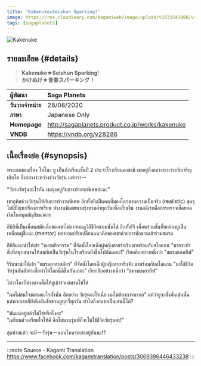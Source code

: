 ```yaml
---
title: 'Kakenuke★Seishun Sparking!'
image: https://res.cloudinary.com/kagamiweb/image/upload/v1631541888/visualnovel/preview/kakenuke.jpg
tags: [sagaplanets]
---
```


![Kakenuke](https://res.cloudinary.com/kagamiweb/image/upload/v1631541888/visualnovel/preview/kakenuke.jpg)

## รายละเอียด {#details}

> **Kakenuke★Seishun Sparking!**  
> **かけぬけ★青春スパーキング！**

| ผู้พัฒนา | Saga Planets |
| :---- | :---- |
| **วันวางจำหน่าย** | 28/08/2020 |
| **ภาษา** | Japanese Only |
| **Homepage** | http://sagaplanets.product.co.jp/works/kakenuke |
| **VNDB** | https://vndb.org/v28286 |

## เนื้อเรื่องย่อ {#synopsis}

พระเอกของเรื่อง โทโนะ ยู เป็นนักเรียนชั้นปี 2 ประจำโรงเรียนคาซามิ 
เขาอยู่กึ่งกลางระหว่างวัยเจริญเติบโต กึ่งกลางระหว่างช่วงวัยรุ่น แต่ทว่าー

"วัยรงวัยรุ่นอะไรกัน ผมยุ่งอยู่กับการทำงานพิเศษล่ะนะ"

เขาอุทิศช่วงวัยรุ่นให้กับการทำงานพิเศษ อีกทั้งยังเป็นคนที่มองโลกตามความเป็นจริง (realistic) สุดๆ ไม่มีปัญหาเรื่องการเรียน ทำงานพิเศษหามรุ่งหามค่ำทุกวันเพื่อเก็บเงิน งานอดิเรกคือการตรวจเช็คยอดเงินในสมุดบัญชีธนาคาร

ฮิบิกิที่เป็นเพื่อนสมัยเด็กของเขาไม่อาจทนดูวิถีชีวิตแบบนั้นได้ อีกทั้งริริ เพื่อนร่วมชั้นที่ยกย่องยูเป็นเหมือนผู้ชี้แนะ (mentor) พยายามปรับเปลี่ยนแนวคิดของเขาด้วยการชักชวนเข้าร่วมชมรม

ฮิบิกิแนะนำให้เข้า "ชมรมกิจกรรม" ที่จัดตั้งโดยเด็กผู้หญิงสายร่าเริง มาพร้อมกับสโลแกน "มากระทำสิ่งที่สนุกสนานให้สมกับเป็นวัยรุ่นในโรงเรียนยิ่งขึ้นไปกันเถอะ!" เรียกอีกอย่างหนึ่งว่า "ชมรมแอคทีฟ"

ริริแนะนำให้เข้า "ชมรมอาสาสมัคร" ที่จัดตั้งโดยเด็กผู้หญิงสายจริงจัง มาพร้อมกับสโลแกน "มาใช้ชีวิตวัยรุ่นอันล้ำค่าเพื่อทำให้โลกนี้ดีขึ้นกันเถอะ" เรียกอีกอย่างหนึ่งว่า "ชมรมเนกาทีฟ"

ไม่ว่าใครก็ต่างตามตื้อให้ยูเข้าร่วมชมรมให้ได้

"ผมไม่สนใจชมรมอะไรทั้งนั้น อีกอย่าง วัยรุ่นอะไรเนี่ย ผมไม่ต้องการหรอก"
แม้ว่ายูจะตั้งมั่นเช่นนั้น แต่พวกเธอก็ยังดึงดันชักชวนยูทุกวี่ทุกวัน
ทำไมถึงกลายเป็นเช่นนี้ได้?

"มันแน่อยู่แล้วไม่ใช่หรือไงคะ"  
"เตรียมตัวเตรียมใจให้ดี อีกไม่นานรุ่นพี่ก็จะได้ใช้ชีวิตวัยรุ่นค่ะ!"

สุดท้ายแล้ว จะมีーวัยรุ่นーแบบไหนรอเขาอยู่กันนะ!?

---
:::note Source - Kagami Translation
https://www.facebook.com/kagamitranslation/posts/3069396446433238
:::